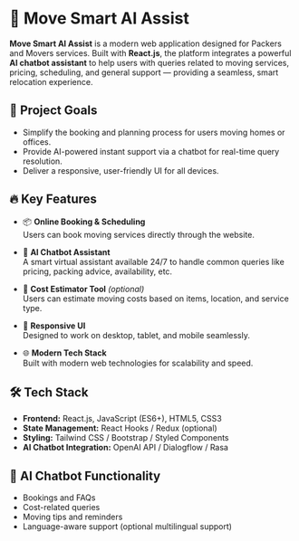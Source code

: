 # 🚚 Move Smart AI Assist

**Move Smart AI Assist** is a modern web application designed for Packers and Movers services. Built with **React.js**, the platform integrates a powerful **AI chatbot assistant** to help users with queries related to moving services, pricing, scheduling, and general support — providing a seamless, smart relocation experience.

## 🎯 Project Goals

- Simplify the booking and planning process for users moving homes or offices.
- Provide AI-powered instant support via a chatbot for real-time query resolution.
- Deliver a responsive, user-friendly UI for all devices.

## 🔥 Key Features

- 📦 **Online Booking & Scheduling**  
  Users can book moving services directly through the website.

- 🤖 **AI Chatbot Assistant**  
  A smart virtual assistant available 24/7 to handle common queries like pricing, packing advice, availability, etc.

- 🧾 **Cost Estimator Tool** *(optional)*  
  Users can estimate moving costs based on items, location, and service type.

- 📱 **Responsive UI**  
  Designed to work on desktop, tablet, and mobile seamlessly.

- 🌐 **Modern Tech Stack**  
  Built with modern web technologies for scalability and speed.

## 🛠️ Tech Stack

- **Frontend:** React.js, JavaScript (ES6+), HTML5, CSS3
- **State Management:** React Hooks / Redux (optional)
- **Styling:** Tailwind CSS / Bootstrap / Styled Components
- **AI Chatbot Integration:** OpenAI API / Dialogflow / Rasa

## 🧠 AI Chatbot Functionality

- Bookings and FAQs
- Cost-related queries
- Moving tips and reminders
- Language-aware support (optional multilingual support)
